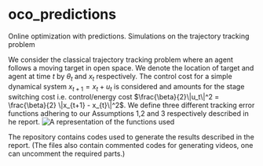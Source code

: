 # oco_predictions
Online optimization with predictions. Simulations on the trajectory tracking problem

We consider the classical trajectory tracking problem where an agent follows a moving target in open space. We denote the location of target and agent at time $t$ by $\theta_t$ and $x_t$  respectively. The control cost for a simple dynamical system $x_{t+1} = x_{t} + u_{t}$ is considered and amounts for the stage switching cost i.e. control/energy cost $\frac{\beta}{2}\|u_t\|^2 = \frac{\beta}{2} \|x_{t+1} - x_{t}\|^2$. We define three different tracking error functions adhering to our Assumptions 1,2 and 3 respectively described in he report. ![A representation of the functions used](oco_predictions/regret-comparison.jpg)

The repository contains codes used to generate the results described in the report.
(The files also contain commented codes for generating videos, one can uncomment the required parts.)
